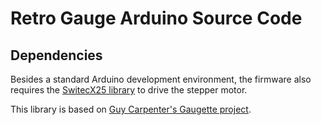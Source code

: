 Retro Gauge Arduino Source Code
================================

## Dependencies

Besides a standard Arduino development environment, the firmware also requires
the [SwitecX25 library](https://github.com/clearwater/SwitecX25) to drive the
stepper motor.

This library is based on [Guy Carpenter's Gaugette project][gaugette].

[gaugette]: http://guy.carpenter.id.au/gaugette/about/
